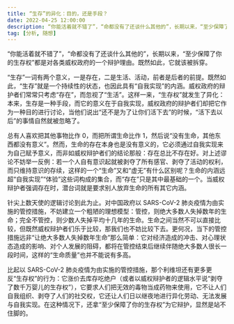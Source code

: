 ```yaml
---
title: “生存”的异化：目的，还是手段？
date: 2022-04-25 12:00:00
description: “你能活着就不错了”，“命都没有了还谈什么其他的”，长期以来，“至少保障了你的生存权”都是对各类威权政府的一个辩护理由。既然如此，它就该被拆穿。
tag: [分析, 随想]
---
```


“你能活着就不错了”，“命都没有了还谈什么其他的”，长期以来，“至少保障了你的生存权”都是对各类威权政府的一个辩护理由。既然如此，它就该被拆穿。

“生存”一词有两个意义，一是存在，二是生活、活动，前者是后者的前提。既然如此，“生存”就是一个持续性的状态，也因此具有“自我实现”的内涵。威权政府的辩护者们常常只考虑“存在”，而忽视了“生活”。这样一来，“生存权”就发生了异化：本来，生存是一种手段，而它的意义在于自我实现，威权政府的辩护者们却把它作为一种目的进行讨论，当他们说出“还不是为了让你们活下去”的时候，“活下去以后”的事情自然就被忽略了。

总有人喜欢把其他事物比作 0，而把所谓生命比作 1，然后说“没有生命，其他东西都没有意义”。然而，生命的存在本身也是没有意义的，它必须通过自我实现来为自己赋予意义，而非如威权辩护者们的结论那般：存在总比不存在好。对上述谬论不妨举一反例：若一个人自有意识起就被剥夺了所有感官、剥夺了活动的权利，而只维持意识的存续，这样的一个“生命”又和“虚无”有什么区别呢？生命的内涵远超“自我实现”“体验”这些词构成的集合，而“存在”只是其中最基础的一个。当威权辩护者强调存在时，潜台词就是要求别人放弃生命的所有其它内涵。

针尖上数天使的逻辑讨论到此为止。对中国政府以 SARS-CoV-2 肺炎疫情为由实施的管控措施，不妨建立一个粗陋的理想模型：管控，则绝大多数人失掉数年的生命；完全不管控，则少数人失掉平均十几年的生命。生命之间当然不可以直接比较，但既然威权辩护者们乐于比较，那我们也不妨比较下去。更何况，当下的管控措施远非“让绝大多数人失掉数年生命”那么简单：它对经济造成的冲击、对心理状态造成的影响、对个人发展的阻碍，都将在管控结束后继续伴随绝大多数人很长一段时间，这样的“生命质量”也并不能说有多高。

比起以 SARS-CoV-2 肺炎疫情为由实施的管控措施，那个利维坦还有更多更反“生存权”的行为：它涨价去库存吃绝户（或者以威权辩护者的逻辑水平说“剥夺了数千万婴儿的生存权”），它要求人们把无效的毒物当成药物来使用，它不让人们自我组织、剥夺了人们的社交权，它还让人们日以继夜地进行异化劳动、无法发展与自我实现。在这种情况下，还拿“至少保障了你的生存权”为它辩护，显然是站不住脚的。
